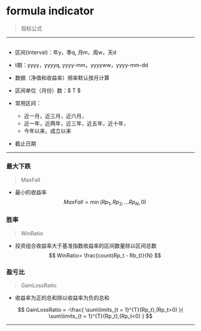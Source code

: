 
# formula indicator
> 指标公式


---
##

- 区间(Interval)：年y，季q, 月m，周w，天d

- t期：yyyy，yyyyq, yyyy-mm，yyyyww，yyyy-mm-dd

- 数据（净值和收益率）频率默认按月计算

- 区间单位（月份）数：$ T $

- 常用区间：
    - 近一月，近三月，近六月，
    - 近一年，近两年，近三年，近五年，近十年，
    - 今年以来，成立以来

- 截止日期








---
### 最大下跌
> MaxFall
- 最小的收益率
$$
MaxFall = \min(Rp_1,Rp_2,\ldots Rp_N, 0)
$$



### 胜率
> WinRatio
- 投资组合收益率大于基准指数收益率的区间数量除以区间总数
$$
WinRatio= \frac{count(Rp_t - Rb_t)}{N}
$$

### 盈亏比
> GainLossRatio
- 收益率为正的总和除以收益率为负的总和

$$
GainLossRatio = -\frac{
    \sum\limits_{t = 1}^{T}{Rp_t},(Rp_t>0)
}{
    \sum\limits_{t = 1}^{T}{Rp_t},(Rp_t<0)
}
$$

---
